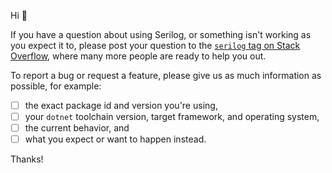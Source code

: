 Hi 👋

If you have a question about using Serilog, or something isn't working as you expect it to, please post your question to the [`serilog` tag on Stack Overflow](https://stackoverflow.com/questions/tagged/serilog), where many more people are ready to help you out.

To report a bug or request a feature, please give us as much information as possible, for example:

 - [ ] the exact package id and version you're using,
 - [ ] your `dotnet` toolchain version, target framework, and operating system,
 - [ ] the current behavior, and
 - [ ] what you expect or want to happen instead.

Thanks!
